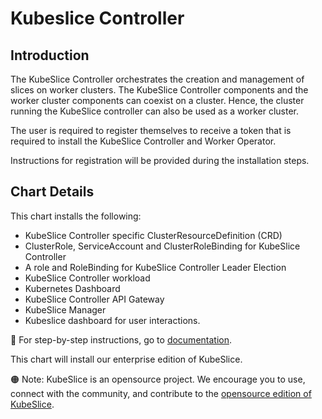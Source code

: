 # Kubeslice Controller

## Introduction

The KubeSlice Controller orchestrates the creation and management of slices on worker clusters.
The KubeSlice Controller components and the worker cluster components can coexist on a cluster. Hence, the cluster running the KubeSlice controller can also be used as a worker cluster.

The user is required to register themselves to receive a token that is required to install the KubeSlice Controller and Worker Operator.

Instructions for registration will be provided during the installation steps.

## Chart Details

This chart installs the following:

- KubeSlice Controller specific ClusterResourceDefinition (CRD)
- ClusterRole, ServiceAccount and ClusterRoleBinding for KubeSlice Controller
- A role and RoleBinding for KubeSlice Controller Leader Election
- KubeSlice Controller workload
- Kubernetes Dashboard
- KubeSlice Controller API Gateway
- KubeSlice Manager
- Kubeslice dashboard for user interactions.

📖 For step-by-step instructions, go to [documentation](https://docs.avesha.io/documentation/enterprise/0.2.0/deployment-partners/deploying-kubeslice-on-rancher/).

This chart will install our enterprise edition of KubeSlice. 

🟠 Note: KubeSlice is an opensource project. We encourage you to use, connect with the community, and contribute to the [opensource edition of KubeSlice](https://github.com/kubeslice). 
